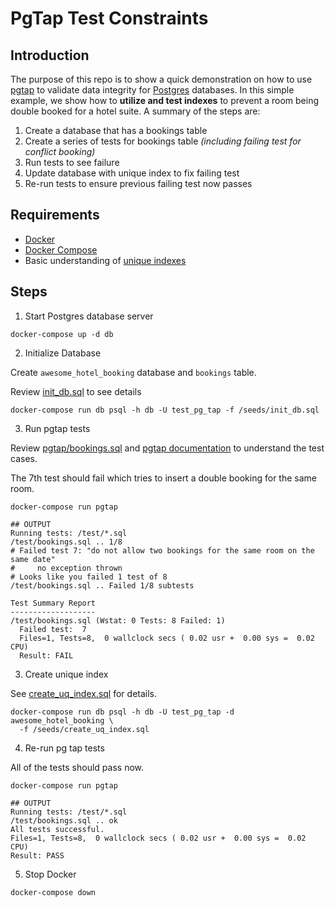 # PgTap Test Constraints

## Introduction

The purpose of this repo is to show a quick demonstration on how to use
[pgtap](https://pgtap.org/) to validate data integrity for
[Postgres](https://www.postgresql.org/) databases. In this simple example, we
show how to **utilize and test indexes** to prevent a room being double booked
for a hotel suite. A summary of the steps are:
1. Create a database that has a bookings table
2. Create a series of tests for bookings table
  *(including failing test for conflict booking)*
3. Run tests to see failure
4. Update database with unique index to fix failing test
5. Re-run tests to ensure previous failing test now passes

## Requirements

* [Docker](https://docs.docker.com/install/)
* [Docker Compose](https://docs.docker.com/compose/install/)
* Basic understanding of [unique
  indexes](https://www.postgresql.org/docs/current/indexes-unique.html)

## Steps

1. Start Postgres database server
```
docker-compose up -d db
```

2. Initialize Database

Create `awesome_hotel_booking` database and `bookings` table.

Review [init_db.sql](seeds/init_db.sql) to see details
```
docker-compose run db psql -h db -U test_pg_tap -f /seeds/init_db.sql
```

3. Run pgtap tests

Review [pgtap/bookings.sql](pgtap/bookings.sql) and [pgtap
documentation](https://pgtap.org/documentation.html) to understand the test
cases.

The 7th test should fail which tries to insert a double booking for the same
room.
```
docker-compose run pgtap

## OUTPUT
Running tests: /test/*.sql
/test/bookings.sql .. 1/8
# Failed test 7: "do not allow two bookings for the same room on the same date"
#     no exception thrown
# Looks like you failed 1 test of 8
/test/bookings.sql .. Failed 1/8 subtests

Test Summary Report
-------------------
/test/bookings.sql (Wstat: 0 Tests: 8 Failed: 1)
  Failed test:  7
  Files=1, Tests=8,  0 wallclock secs ( 0.02 usr +  0.00 sys =  0.02 CPU)
  Result: FAIL
```


3. Create unique index

See [create_uq_index.sql](seeds/create_uq_index.sql) for details.
```
docker-compose run db psql -h db -U test_pg_tap -d awesome_hotel_booking \
  -f /seeds/create_uq_index.sql
```

4. Re-run pg tap tests

All of the tests should pass now.
```
docker-compose run pgtap

## OUTPUT
Running tests: /test/*.sql
/test/bookings.sql .. ok
All tests successful.
Files=1, Tests=8,  0 wallclock secs ( 0.02 usr +  0.00 sys =  0.02 CPU)
Result: PASS
```

5. Stop Docker
```
docker-compose down
```
